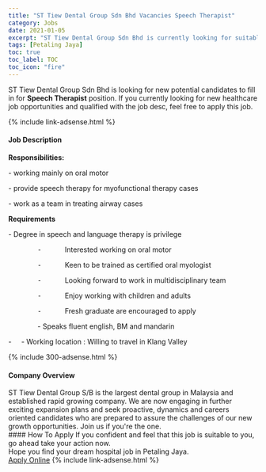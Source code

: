 ```yaml
---
title: "ST Tiew Dental Group Sdn Bhd Vacancies Speech Therapist" 
category: Jobs 
date: 2021-01-05 
excerpt: "ST Tiew Dental Group Sdn Bhd is currently looking for suitable person to fill in the Speech Therapist which positioned at Petaling Jaya" 
tags: [Petaling Jaya] 
toc: true 
toc_label: TOC 
toc_icon: "fire" 
--- 
```


<p>ST Tiew Dental Group Sdn Bhd is looking for new potential candidates to fill in for <b>Speech Therapist</b> position. If you currently looking for new healthcare job opportunities and qualified with the job desc, feel free to apply this job.
</p>{% include link-adsense.html %} 
<div><div><div><h4>Job Description</h4></div></div><div><div><span><div><p><strong>Responsibilities:</strong></p><p>- working mainly on oral motor</p><p>- provide speech therapy for myofunctional therapy cases</p><p>- work as a team in treating airway cases</p><p><strong>Requirements</strong></p><p>- Degree in speech and language therapy is privilege</p><p>&#160;&#160;&#160;&#160;&#160;&#160;&#160;&#160;&#160;&#160;&#160;&#160;&#160;&#160;&#160;&#8259;&#160;&#160;&#160;&#160;&#160;&#160;&#160;&#160;&#160;&#160;&#160;&#160;Interested working on oral motor</p><p>&#160;&#160;&#160;&#160;&#160;&#160;&#160;&#160;&#160;&#160;&#160;&#160;&#160;&#160;&#160;&#8259;&#160;&#160;&#160;&#160;&#160;&#160;&#160;&#160;&#160;&#160;&#160;&#160;Keen to be trained as certified oral myologist</p><p>&#160;&#160;&#160;&#160;&#160;&#160;&#160;&#160;&#160;&#160;&#160;&#160;&#160;&#160;&#160;&#8259;&#160;&#160;&#160;&#160;&#160;&#160;&#160;&#160;&#160;&#160;&#160;&#160;Looking forward to work in multidisciplinary team</p><p>&#160;&#160;&#160;&#160;&#160;&#160;&#160;&#160;&#160;&#160;&#160;&#160;&#160;&#160;&#160;&#8259;&#160;&#160;&#160;&#160;&#160;&#160;&#160;&#160;&#160;&#160;&#160;&#160;Enjoy working with children and adults</p><p>&#160;&#160;&#160;&#160;&#160;&#160;&#160;&#160;&#160;&#160;&#160;&#160;&#160;&#160;&#160;&#8259;&#160;&#160;&#160;&#160;&#160;&#160;&#160;&#160;&#160;&#160;&#160;&#160;Fresh graduate are encouraged to apply</p><p>&#160;&#160;&#160;&#160;&#160;&#160;&#160;&#160;&#160;&#160;&#160;&#160;&#160;&#160;&#160;-&#160;Speaks fluent english, BM and mandarin</p><p>-&#160;&#160;&#160;&#160;&#160;-&#160;Working location : Willing to travel in Klang Valley</p></div></span></div></div></div> 
{% include 300-adsense.html %} 
<div><div><div><h4>Company Overview</h4></div></div><div><div><span><div><div>ST Tiew Dental Group S/B is the largest dental group in Malaysia and established rapid growing company. We are now engaging in further exciting expansion plans and seek proactive, dynamics and careers oriented candidates who are prepared to assure the challenges of our new growth opportunities. Join us if you're the one.</div></div></span></div></div></div> 
#### How To Apply 
If you confident and feel that this job is suitable to you, go ahead take your action now. <br/> 
Hope you find your dream hospital job in Petaling Jaya. <br/> 
<a href="https://www.jobstreet.com.my/en/job/speech-therapist-4455446?jobId=jobstreet-my-job-4455446&sectionRank=4&token=0~b5fdd13d-f55c-48e3-9207-e97bd148decb&fr=SRP%20View%20In%20New%20Ta" class="btn btn--warning" target="_blank" rel="nofollow noopenner">Apply Online</a> 
{% include link-adsense.html %} 